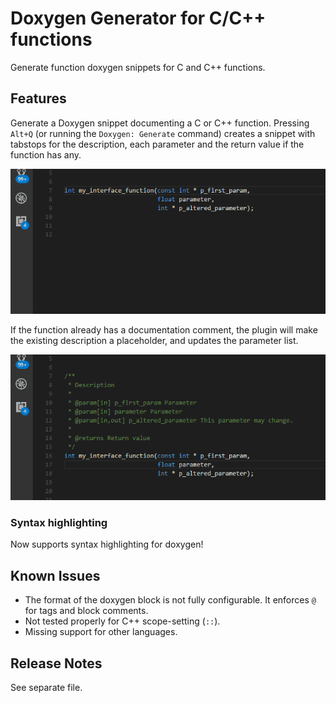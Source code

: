 # Doxygen Generator for C/C++ functions

Generate function doxygen snippets for C and C++ functions.

## Features

Generate a Doxygen snippet documenting a C or C++ function. Pressing `Alt+Q` (or running the `Doxygen: Generate` command) creates a snippet with tabstops for the description, each parameter and the return value if the function has any.

![Basic usage](doc/basic_usage.gif)

If the function already has a documentation comment, the plugin will make the existing description a placeholder, and updates the parameter list.

![Editing existing documentation blocks](doc/editing.gif)

### Syntax highlighting

Now supports syntax highlighting for doxygen!

## Known Issues

- The format of the doxygen block is not fully configurable. It enforces `@` for tags and block comments.
- Not tested properly for C++ scope-setting (`::`).
- Missing support for other languages.

## Release Notes

See separate file.